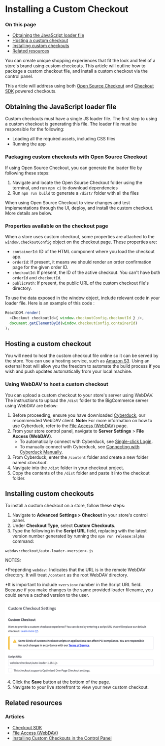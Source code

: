 # Installing a Custom Checkout

<div class="otp" id="no-index">


### On this page

- [Obtaining the JavaScript loader file](#obtaining-the-javascript-loader-file)
- [Hosting a custom checkout](#hosting-a-custom-checkout)
- [Installing custom checkouts](#installing-custom-checkouts)
- [Related resources](#related-resources)

</div>

You can create unique shopping experiences that fit the look and feel of a store's brand using custom checkouts. This article will outline how to package a custom checkout file, and install a custom checkout via the control panel.

This article will address using both [Open Source Checkout](https://github.com/bigcommerce/checkout-js) and [Checkout SDK](https://github.com/bigcommerce/checkout-sdk-js) powered checkouts.

## Obtaining the JavaScript loader file
Custom checkouts must have a single JS loader file. The first step to using a custom checkout is generating this file. The loader file must be responsible for the following:

* Loading all the required assets, including CSS files
* Running the app

### Packaging custom checkouts with Open Source Checkout

If using Open Source Checkout, you can generate the loader file by following these steps:

1. Navigate and locate the Open Source Checkout folder using the terminal, and run `npm ci` to download dependencies
2. Run `npm run build` to generate a `/dist/` folder with all the files

When using Open Source Checkout to view changes and test implementations through the UI, deploy, and install the custom checkout. More details are below.

### Properties available on the checkout page
When a store uses custom checkout, some properties are attached to the `window.checkoutConfig` object on the checkout page. These properties are:

* `containerId`: ID of the HTML component where you load the checkout app.
* `orderId`: If present, it means we should render an order confirmation page for the given order ID.
* `checkoutId`: If present, the ID of the active checkout. You can't have both `orderId` and `checkoutId`.
* `publicPath`: If present, the public URL of the custom checkout file's directory.

To use the data exposed in the window object, include relevant code in your loader file. Here is an example of this code :

```js
ReactDOM.render(
  <Checkout checkoutId={ window.checkoutConfig.checkoutId } />,
  document.getElementById(window.checkoutConfig.containerId)
);
```

## Hosting a custom checkout

You will need to host the custom checkout file online so it can be served by the store. You can use a hosting service, such as [Amazon S3](https://aws.amazon.com/s3/). Using an external host will allow you the freedom to automate the build process if you wish and push updates automatically from your local machine.

### Using WebDAV to host a custom checkout

You can upload a custom checkout to your store's server using WebDAV. The instructions to upload the `/dist` folder to the BigCommerce server using WebDAV are below:

1. Before proceeding, ensure you have downloaded [Cyberduck](https://cyberduck.io/), our recommended WebDAV client.
**Note:**  For more information on how to use Cyberduck, refer to the [File Access (WebDAV)](https://support.bigcommerce.com/s/article/File-Access-WebDAV) page.
2. From your store control panel, navigate to **Server Settings** > **File Access (WebDAV)**.
    - To automatically connect with Cyberduck, see [Single-click Login](https://support.bigcommerce.com/s/article/File-Access-WebDAV#login).
    - To manually connect with Cyberduck, see [Connecting with Cyberduck Manually](https://support.bigcommerce.com/s/article/File-Access-WebDAV#manual).
3. From Cyberduck, enter the `/content` folder and create a new folder named *checkout*.
4. Navigate into the `/dist` folder in your checkout project.
5. Copy the contents of the `/dist` folder and paste it into the checkout folder.

## Installing custom checkouts  

To install a custom checkout on a store, follow these steps:

1. Navigate to **Advanced Settings > Checkout** in your store's control panel.
2. Under **Checkout Type**, select **Custom Checkouts**.
3. Type the following in the **Script URL** field, replacing <version> with the latest version number generated by running the `npm run release:alpha` command:
  ```
  webdav:checkout/auto-loader-<version>.js
  ```
  NOTES:
  
  *Prepending `webdav:` Indicates that the URL is in the remote WebDAV directory. It will treat `/content` as the root WebDAV directory.
  
  *It is important to include `<version>` number in the Script URL field. Because if you make changes to the same provided loader filename, you could serve a cached version to the user.
  
  ![custom-checkout-01](https://raw.githubusercontent.com/bigcommerce/dev-docs/master/assets/images/custom-checkout-01.png "Custom Checkout")
 
4. Click the **Save** button at the bottom of the page.
5. Navigate to your live storefront to view your new custom checkout.

## Related resources

### Articles
- [Checkout SDK](https://developer.bigcommerce.com/stencil-docs/customizing-checkout/checkout-sdk)
- [File Access (WebDAV)](https://support.bigcommerce.com/s/article/File-Access-WebDAV)
- [Installing Custom Checkouts in the Control Panel](https://support.bigcommerce.com/s/blog-article/aAn4O000000CdFGSA0/installing-custom-checkouts-in-the-control-panel)
